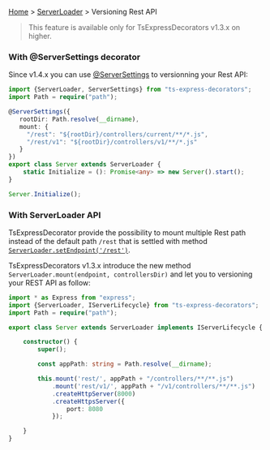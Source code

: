 [Home](https://github.com/Romakita/ts-express-decorators/wiki) > [ServerLoader](https://github.com/Romakita/ts-express-decorators/wiki/Class:-ServerLoader) > Versioning Rest API

> This feature is available only for TsExpressDecorators v1.3.x on higher.

### With @ServerSettings decorator

Since v1.4.x you can use [@ServerSettings](https://github.com/Romakita/ts-express-decorators/wiki/Configure-server-with-decorator) to versionning your Rest API:
```typescript
import {ServerLoader, ServerSettings} from "ts-express-decorators";
import Path = require("path");

@ServerSettings({
   rootDir: Path.resolve(__dirname),
   mount: {
     "/rest": "${rootDir}/controllers/current/**/*.js",
     "/rest/v1": "${rootDir}/controllers/v1/**/*.js"
   }
})
export class Server extends ServerLoader {
    static Initialize = (): Promise<any> => new Server().start();
}

Server.Initialize();
```
### With ServerLoader API
TsExpressDecorator provide the possibility to mount multiple Rest path instead of the default path `/rest` that is settled with method [`ServerLoader.setEndpoint('/rest')`](https://github.com/Romakita/ts-express-decorators/wiki/Class:-ServerLoader----API#serverloadersetendpointendpoint-serverloader). 

TsExpressDecorators v1.3.x introduce the new method `ServerLoader.mount(endpoint, controllersDir)` and let you to versioning your REST API as follow:

```typescript
import * as Express from "express";
import {ServerLoader, IServerLifecycle} from "ts-express-decorators";
import Path = require("path");

export class Server extends ServerLoader implements IServerLifecycle {

    constructor() {
        super();

        const appPath: string = Path.resolve(__dirname);

        this.mount('rest/', appPath + "/controllers/**/**.js") 
            .mount('rest/v1/', appPath + "/v1/controllers/**/**.js") 
            .createHttpServer(8000)
            .createHttpsServer({
                port: 8080
            });

    }
}
```